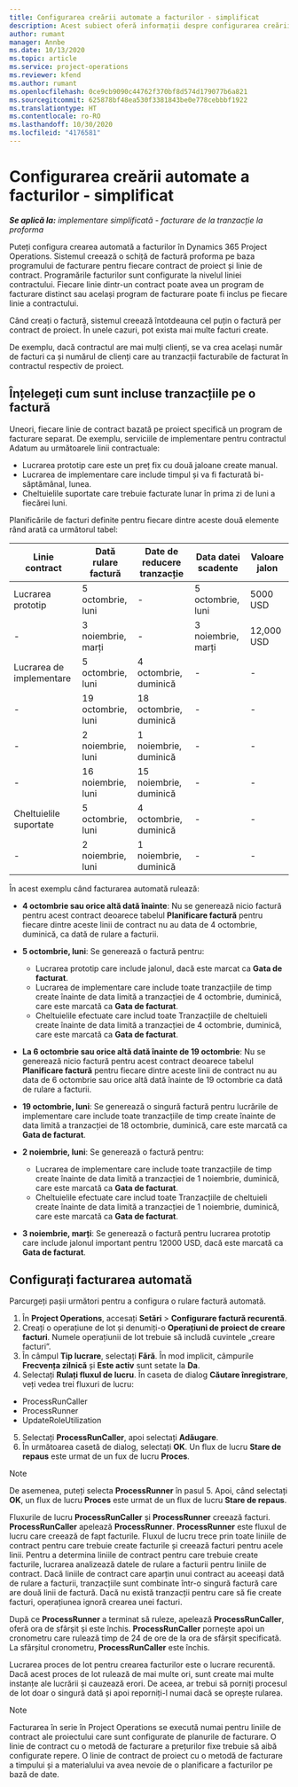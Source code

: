 ```yaml
---
title: Configurarea creării automate a facturilor - simplificat
description: Acest subiect oferă informații despre configurarea creării automate a facturilor proforma.
author: rumant
manager: Annbe
ms.date: 10/13/2020
ms.topic: article
ms.service: project-operations
ms.reviewer: kfend
ms.author: rumant
ms.openlocfilehash: 0ce9cb9090c44762f370bf8d574d179077b6a821
ms.sourcegitcommit: 625878bf48ea530f3381843be0e778cebbbf1922
ms.translationtype: HT
ms.contentlocale: ro-RO
ms.lasthandoff: 10/30/2020
ms.locfileid: "4176581"
---
```

# <a name="configure-automatic-invoice-creation---lite"></a>Configurarea creării automate a facturilor - simplificat
 
_**Se aplică la:** implementare simplificată - facturare de la tranzacție la proforma_

Puteți configura crearea automată a facturilor în Dynamics 365 Project Operations. Sistemul creează o schiță de factură proforma pe baza programului de facturare pentru fiecare contract de proiect și linie de contract. Programările facturilor sunt configurate la nivelul liniei contractului. Fiecare linie dintr-un contract poate avea un program de facturare distinct sau același program de facturare poate fi inclus pe fiecare linie a contractului.

Când creați o factură, sistemul creează întotdeauna cel puțin o factură per contract de proiect. În unele cazuri, pot exista mai multe facturi create.

De exemplu, dacă contractul are mai mulți clienți, se va crea același număr de facturi ca și numărul de clienți care au tranzacții facturabile de facturat în contractul respectiv de proiect.

## <a name="understand-how-transactions-are-included-on-an-invoice"></a>Înțelegeți cum sunt incluse tranzacțiile pe o factură 

Uneori, fiecare linie de contract bazată pe proiect specifică un program de facturare separat. De exemplu, serviciile de implementare pentru contractul Adatum au următoarele linii contractuale:

- Lucrarea prototip care este un preț fix cu două jaloane create manual.
- Lucrarea de implementare care include timpul și va fi facturată bi-săptămânal, lunea.
- Cheltuielile suportate care trebuie facturate lunar în prima zi de luni a fiecărei luni.

Planificările de facturi definite pentru fiecare dintre aceste două elemente rând arată ca următorul tabel:

| Linie contract | Dată rulare factură | Date de reducere tranzacție | Data datei scadente | Valoare jalon |
| --- | --- | --- | --- | --- |
| Lucrarea prototip | 5 octombrie, luni | - | 5 octombrie, luni | 5000 USD |
| - | 3 noiembrie, marți | - | 3 noiembrie, marți | 12,000 USD |
| Lucrarea de implementare | 5 octombrie, luni | 4 octombrie, duminică | - | - |
| - | 19 octombrie, luni | 18 octombrie, duminică | - | - |
| - | 2 noiembrie, luni | 1 noiembrie, duminică | - | - |
| - | 16 noiembrie, luni | 15 noiembrie, duminică | - | - |
| Cheltuielile suportate | 5 octombrie, luni | 4 octombrie, duminică | - | - |
| - | 2 noiembrie, luni | 1 noiembrie, duminică | - | - |

În acest exemplu când facturarea automată rulează:

- **4 octombrie sau orice altă dată înainte**: Nu se generează nicio factură pentru acest contract deoarece tabelul **Planificare factură** pentru fiecare dintre aceste linii de contract nu au data de 4 octombrie, duminică, ca dată de rulare a facturii.
- **5 octombrie, luni**: Se generează o factură pentru:

    - Lucrarea prototip care include jalonul, dacă este marcat ca **Gata de facturat**.
    - Lucrarea de implementare care include toate tranzacțiile de timp create înainte de data limită a tranzacției de 4 octombrie, duminică, care este marcată ca **Gata de facturat**.
    - Cheltuielile efectuate care includ toate Tranzacțiile de cheltuieli create înainte de data limită a tranzacției de 4 octombrie, duminică, care este marcată ca **Gata de facturat**.
  
- **La 6 octombrie sau orice altă dată înainte de 19 octombrie**: Nu se generează nicio factură pentru acest contract deoarece tabelul **Planificare factură** pentru fiecare dintre aceste linii de contract nu au data de 6 octombrie sau orice altă dată înainte de 19 octombrie ca dată de rulare a facturii.
- **19 octombrie, luni**: Se generează o singură factură pentru lucrările de implementare care include toate tranzacțiile de timp create înainte de data limită a tranzacției de 18 octombrie, duminică, care este marcată ca **Gata de facturat**.
- **2 noiembrie, luni**: Se generează o factură pentru:

    - Lucrarea de implementare care include toate tranzacțiile de timp create înainte de data limită a tranzacției de 1 noiembrie, duminică, care este marcată ca **Gata de facturat**.
    - Cheltuielile efectuate care includ toate Tranzacțiile de cheltuieli create înainte de data limită a tranzacției de 1 noiembrie, duminică, care este marcată ca **Gata de facturat**.

- **3 noiembrie, marți**: Se generează o factură pentru lucrarea prototip care include jalonul important pentru 12000 USD, dacă este marcată ca **Gata de facturat**.

## <a name="configure-automatic-invoicing"></a>Configurați facturarea automată

Parcurgeți pașii următori pentru a configura o rulare factură automată.

1. În **Project Operations**, accesați **Setări** > **Configurare factură recurentă**.
2. Creați o operațiune de lot și denumiți-o **Operațiuni de proiect de creare facturi**. Numele operațiunii de lot trebuie să includă cuvintele „creare facturi”.
3. În câmpul **Tip lucrare**, selectați **Fără**. În mod implicit, câmpurile **Frecvența zilnică** și **Este activ** sunt setate la **Da**.
4. Selectați **Rulați fluxul de lucru**. În caseta de dialog **Căutare înregistrare**, veți vedea trei fluxuri de lucru:

- ProcessRunCaller
- ProcessRunner
- UpdateRoleUtilization

5. Selectați **ProcessRunCaller**, apoi selectați **Adăugare**.
6. În următoarea casetă de dialog, selectați **OK**. Un flux de lucru **Stare de repaus** este urmat de un fux de lucru **Proces**. 

> [!NOTE]
> De asemenea, puteți selecta **ProcessRunner** în pasul 5. Apoi, când selectați **OK**, un flux de lucru **Proces** este urmat de un flux de lucru **Stare de repaus**.

Fluxurile de lucru **ProcessRunCaller** și **ProcessRunner** creează facturi. **ProcessRunCaller** apelează **ProcessRunner**. **ProcessRunner** este fluxul de lucru care creează de fapt facturile. Fluxul de lucru trece prin toate liniile de contract pentru care trebuie create facturile și creează facturi pentru acele linii. Pentru a determina liniile de contract pentru care trebuie create facturile, lucrarea analizează datele de rulare a facturii pentru liniile de contract. Dacă liniile de contract care aparțin unui contract au aceeași dată de rulare a facturii, tranzacțiile sunt combinate într-o singură factură care are două linii de factură. Dacă nu există tranzacții pentru care să fie create facturi, operațiunea ignoră crearea unei facturi.

După ce **ProcessRunner** a terminat să ruleze, apelează **ProcessRunCaller**, oferă ora de sfârșit și este închis. **ProcessRunCaller** pornește apoi un cronometru care rulează timp de 24 de ore de la ora de sfârșit specificată. La sfârșitul cronometru, **ProcessRunCaller** este închis.

Lucrarea proces de lot pentru crearea facturilor este o lucrare recurentă. Dacă acest proces de lot rulează de mai multe ori, sunt create mai multe instanțe ale lucrării și cauzează erori. De aceea, ar trebui să porniți procesul de lot doar o singură dată și apoi reporniți-l numai dacă se oprește rularea.

> [!NOTE]
> Facturarea în serie în Project Operations se execută numai pentru liniile de contract ale proiectului care sunt configurate de planurile de facturare. O linie de contract cu o metodă de facturare a prețurilor fixe trebuie să aibă configurate repere. O linie de contract de proiect cu o metodă de facturare a timpului și a materialului va avea nevoie de o planificare a facturilor pe bază de date.
